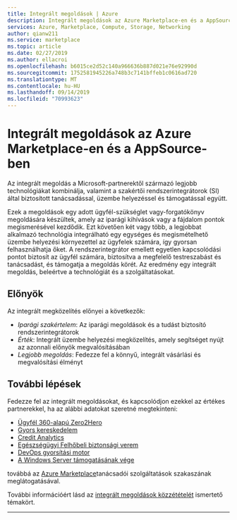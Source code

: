 ```yaml
---
title: Integrált megoldások | Azure
description: Integrált megoldások az Azure Marketplace-en és a AppSource-ben
services: Azure, Marketplace, Compute, Storage, Networking
author: qianw211
ms.service: marketplace
ms.topic: article
ms.date: 02/27/2019
ms.author: ellacroi
ms.openlocfilehash: b6015ce2d52c140a966636b887d021e76e92990d
ms.sourcegitcommit: 1752581945226a748b3c7141bffeb1c0616ad720
ms.translationtype: MT
ms.contentlocale: hu-HU
ms.lasthandoff: 09/14/2019
ms.locfileid: "70993623"
---
```

# <a name="integrated-solutions-in-azure-marketplace-and-appsource"></a>Integrált megoldások az Azure Marketplace-en és a AppSource-ben

Az integrált megoldás a Microsoft-partnerektől származó legjobb technológiákat kombinálja, valamint a szakértői rendszerintegrátorok (SI) által biztosított tanácsadással, üzembe helyezéssel és támogatással együtt.

Ezek a megoldások egy adott ügyfél-szükséglet vagy-forgatókönyv megoldására készültek, amely az iparági kihívások vagy a fájdalom pontok megismerésével kezdődik. Ezt követően két vagy több, a legjobbat alkalmazó technológia integrálható egy egységes és megismételhető üzembe helyezési környezettel az ügyfelek számára, így gyorsan felhasználhatja őket. A rendszerintegrátor emellett egyetlen kapcsolódási pontot biztosít az ügyfél számára, biztosítva a megfelelő testreszabást és tanácsadást, és támogatja a megoldás körét.  Az eredmény egy integrált megoldás, beleértve a technológiát és a szolgáltatásokat.

## <a name="advantages"></a>Előnyök

Az integrált megközelítés előnyei a következők:

* *Iparági szakértelem*: Az iparági megoldások és a tudást biztosító rendszerintegrátorok
* *Érték*: Integrált üzembe helyezési megközelítés, amely segítséget nyújt az azonnali előnyök megvalósításában
* *Legjobb megoldás*: Fedezze fel a könnyű, integrált vásárlási és megvalósítási élményt

## <a name="next-steps"></a>További lépések

Fedezze fel az integrált megoldásokat, és kapcsolódjon ezekkel az értékes partnerekkel, ha az alábbi adatokat szeretné megtekinteni:

* [Ügyfél 360-alapú Zero2Hero](https://azuremarketplace.microsoft.com/marketplace/consulting-services/bardess.customer-360-powered-by-zero2hero)
* [Gyors kereskedelem](https://azuremarketplace.microsoft.com/marketplace/consulting-services/publicis-sapient.rapid_commerce)
* [Credit Analytics](https://azuremarketplace.microsoft.com/marketplace/consulting-services/rcg-us.rcg-enable-credit-analytics)
* [Egészségügyi Felhőbeli biztonsági verem](https://azuremarketplace.microsoft.com/marketplace/consulting-services/xentit.azure-xentit-trendmicro-qualys-hcss-12months)
* [DevOps gyorsítási motor](https://azuremarketplace.microsoft.com/marketplace/consulting-services/sirrus7.sirrus7-devops-acceleration-engine?search=devops%20acceleration%20engine&page=1)
* [A Windows Server támogatásának vége](https://azuremarketplace.microsoft.com/marketplace/consulting-services/new-signature.eos_appfactory)

továbbá az [Azure Marketplace](https://azuremarketplace.microsoft.com/marketplace/consulting-services)tanácsadói szolgáltatások szakaszának meglátogatásával.

További információért lásd az [integrált megoldások közzétételét](https://docs.microsoft.com/azure/marketplace/integrated-solutions-for-publishers) ismertető témakört.

---
